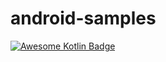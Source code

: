# android-samples
[![Awesome Kotlin Badge](https://kotlin.link/awesome-kotlin.svg)](https://github.com/KotlinBy/awesome-kotlin)
